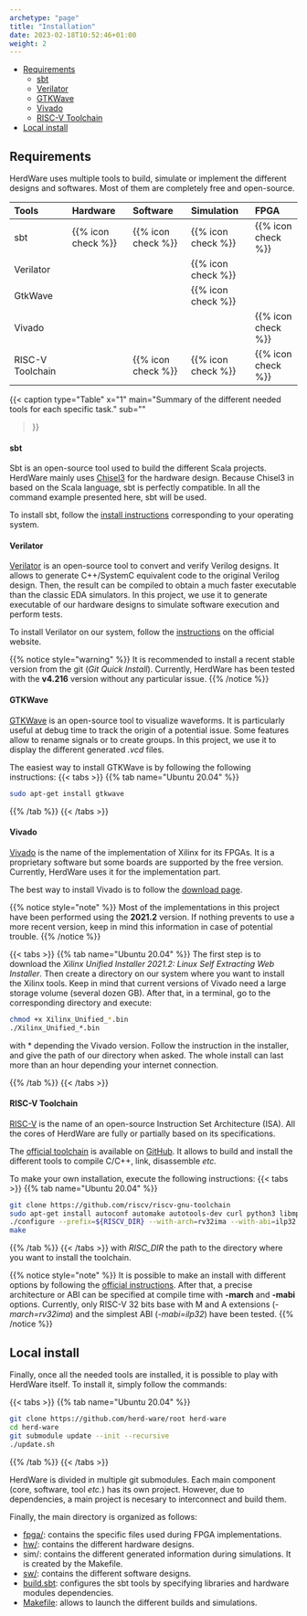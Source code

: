 ```yaml
---
archetype: "page"
title: "Installation"
date: 2023-02-18T10:52:46+01:00
weight: 2
---
```


- [Requirements](#requirements)
    - [sbt](#sbt)
    - [Verilator](#verilator)
    - [GTKWave](#gtkwave)
    - [Vivado](#vivado)
    - [RISC-V Toolchain](#risc-v-toolchain)
- [Local install](#local-install)

## Requirements

HerdWare uses multiple tools to build, simulate or implement the different designs and softwares.
Most of them are completely free and open-source.

| Tools            | Hardware           | Software           | Simulation         | FPGA               |
|:-----------------|:-------------------|:-------------------|:-------------------|:-------------------|
| sbt              | {{% icon check %}} | {{% icon check %}} | {{% icon check %}} | {{% icon check %}} |
| Verilator        |                    |                    | {{% icon check %}} |                    |
| GtkWave          |                    |                    | {{% icon check %}} |                    |
| Vivado           |                    |                    |                    | {{% icon check %}} |
| RISC-V Toolchain |                    | {{% icon check %}} | {{% icon check %}} | {{% icon check %}} |

{{< caption 
  type="Table" 
  x="1"
  main="Summary of the different needed tools for each specific task."
  sub=""
>}}

#### sbt

Sbt is an open-source tool used to build the different Scala projects.
HerdWare mainly uses [Chisel3](https://www.chisel-lang.org/) for the hardware design.
Because Chisel3 in based on the Scala language, sbt is perfectly compatible.
In all the command example presented here, sbt will be used.

To install sbt, follow the [install instructions](https://www.scala-sbt.org/1.x/docs/Installing-sbt-on-Linux.html) corresponding to your operating system.

#### Verilator

[Verilator](https://www.veripool.org/verilator/) is an open-source tool to convert and verify Verilog designs.
It allows to generate C++/SystemC equivalent code to the original Verilog design.
Then, the result can be compiled to obtain a much faster executable than the classic EDA simulators.
In this project, we use it to generate executable of our hardware designs to simulate software execution and perform tests.

To install Verilator on our system, follow the [instructions](https://verilator.org/guide/latest/install.html) on the official website.

{{% notice style="warning" %}}
It is recommended to install a recent stable version from the git (*Git Quick Install*).
Currently, HerdWare has been tested with the **v4.216** version without any particular issue.
{{% /notice %}}

#### GTKWave
[GTKWave](https://gtkwave.sourceforge.net/) is an open-source tool to visualize waveforms.
It is particularly useful at debug time to track the origin of a potential issue.
Some features allow to rename signals or to create groups. 
In this project, we use it to display the different generated *.vcd* files.

The easiest way to install GTKWave is by following the following instructions:
{{< tabs >}}
{{% tab name="Ubuntu 20.04" %}}
```bash
sudo apt-get install gtkwave
```
{{% /tab %}}
{{< /tabs >}}

#### Vivado
[Vivado](https://www.xilinx.com/products/design-tools/vivado.html) is the name of the implementation of Xilinx for its FPGAs.
It is a proprietary software but some boards are supported by the free version.
Currently, HerdWare uses it for the implementation part.

The best way to install Vivado is to follow the [download page](https://www.xilinx.com/support/download/index.html/content/xilinx/en/downloadNav/vivado-design-tools/2021-2.html).

{{% notice style="note" %}}
Most of the implementations in this project have been performed using the **2021.2** version.
If nothing prevents to use a more recent version, keep in mind this information in case of potential trouble.
{{% /notice %}}

{{< tabs >}}
{{% tab name="Ubuntu 20.04" %}}
The first step is to download the *Xilinx Unified Installer 2021.2: Linux Self Extracting Web Installer*.
Then create a directory on our system where you want to install the Xilinx tools.
Keep in mind that current versions of Vivado need a large storage volume (several dozen GB).
After that, in a terminal, go to the corresponding directory and execute:

```bash
chmod +x Xilinx_Unified_*.bin
./Xilinx_Unified_*.bin
```
with * depending the Vivado version.
Follow the instruction in the installer, and give the path of our directory when asked.
The whole install can last more than an hour depending your internet connection.

{{% /tab %}}
{{< /tabs >}}

#### RISC-V Toolchain
[RISC-V](https://riscv.org/) is the name of an open-source Instruction Set Architecture (ISA).
All the cores of HerdWare are fully or partially based on its specifications.

The [official toolchain](https://github.com/riscv-collab/riscv-gnu-toolchain) is available on [GitHub](https://github.com/riscv-collab/riscv-gnu-toolchain).
It allows to build and install the different tools to compile C/C++, link, disassemble *etc.*

To make your own installation, execute the following instructions:
{{< tabs >}}
{{% tab name="Ubuntu 20.04" %}}
```bash
git clone https://github.com/riscv/riscv-gnu-toolchain
sudo apt-get install autoconf automake autotools-dev curl python3 libmpc-dev libmpfr-dev libgmp-dev gawk build-essential bison flex texinfo gperf libtool patchutils bc zlib1g-dev libexpat-dev ninja-build
./configure --prefix=${RISCV_DIR} --with-arch=rv32ima --with-abi=ilp32
make
```
{{% /tab %}}
{{< /tabs >}}
with *RISC_DIR* the path to the directory where you want to install the toolchain.

{{% notice style="note" %}}
It is possible to make an install with different options by following the [official instructions](https://github.com/riscv-collab/riscv-gnu-toolchain#readme).
After that, a precise architecture or ABI can be specified at compile time with **-march** and **-mabi** options.
Currently, only RISC-V 32 bits base with M and A extensions (*-march=rv32ima*) and the simplest ABI (*-mabi=ilp32*) have been tested.
{{% /notice %}}

## Local install

Finally, once all the needed tools are installed, it is possible to play with HerdWare itself.
To install it, simply follow the commands:

{{< tabs >}}
{{% tab name="Ubuntu 20.04" %}}
```bash
git clone https://github.com/herd-ware/root herd-ware
cd herd-ware
git submodule update --init --recursive
./update.sh
```
{{% /tab %}}
{{< /tabs >}}

HerdWare is divided in multiple git submodules.
Each main component (core, software, tool *etc.*) has its own project.
However, due to dependencies, a main project is necesary to interconnect and build them.

Finally, the main directory is organized as follows:
- [fpga/](https://github.com/herd-ware/root/tree/main/fpga): contains the specific files used during FPGA implementations. 
- [hw/](https://github.com/herd-ware/root/tree/main/hw): contains the different hardware designs.
- sim/: contains the different generated information during simulations. It is created by the Makefile. 
- [sw/](https://github.com/herd-ware/root/tree/main/sw): contains the different software designs.
- [build.sbt](https://github.com/herd-ware/root/blob/main/build.sbt): configures the sbt tools by specifying libraries and hardware modules dependencies.
- [Makefile](https://github.com/herd-ware/root/blob/main/Makefile): allows to launch the different builds and simulations.